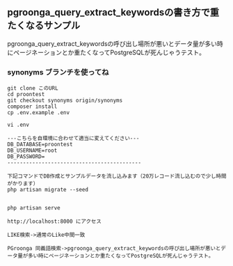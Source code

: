## pgroonga_query_extract_keywordsの書き方で重たくなるサンプル

pgroonga_query_extract_keywordsの呼び出し場所が悪いとデータ量が多い時にページネーションとか重たくなってPostgreSQLが死んじゃうテスト。

### synonyms ブランチを使ってね
```
git clone このURL
cd proontest
git checkout synonyms origin/synonyms
composer install
cp .env.example .env

vi .env

---こちらを自環境に合わせて適当に変えてください---
DB_DATABASE=proontest
DB_USERNAME=root
DB_PASSWORD=
-------------------------------------------

下記コマンドでDB作成とサンプルデータを流し込みます（20万レコード流し込むので少し時間がかります）
php artisan migrate --seed


php artisan serve

http://localhost:8000 にアクセス

LIKE検索->通常のLike中間一致

PGroonga 同義語検索->pgroonga_query_extract_keywordsの呼び出し場所が悪いとデータ量が多い時にページネーションとか重たくなってPostgreSQLが死んじゃうテスト。
```
